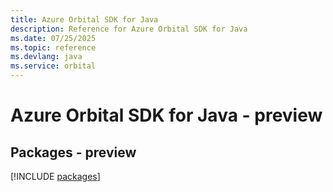 ```yaml
---
title: Azure Orbital SDK for Java
description: Reference for Azure Orbital SDK for Java
ms.date: 07/25/2025
ms.topic: reference
ms.devlang: java
ms.service: orbital
---
```

# Azure Orbital SDK for Java - preview
## Packages - preview
[!INCLUDE [packages](orbital-index.md)]